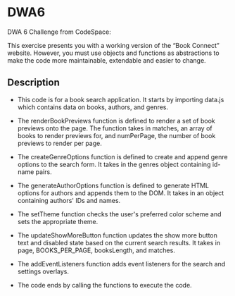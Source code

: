 # DWA6
DWA 6 Challenge from CodeSpace:

This exercise presents you with a working version of the “Book Connect” website. However, you must use objects and functions as abstractions to make the code more maintainable, extendable and easier to change.


## Description

- This code is for a book search application. It starts by importing data.js which contains data on books, authors, and genres.

- The renderBookPreviews function is defined to render a set of book previews onto the page. The function takes in matches, an array of books to render previews for, and numPerPage, the number of book previews to render per page.

- The createGenreOptions function is defined to create and append genre options to the search form. It takes in the genres object containing id-name pairs.

- The generateAuthorOptions function is defined to generate HTML options for authors and appends them to the DOM. It takes in an object containing authors' IDs and names.

- The setTheme function checks the user's preferred color scheme and sets the appropriate theme.

- The updateShowMoreButton function updates the show more button text and disabled state based on the current search results. It takes in page, BOOKS_PER_PAGE, booksLength, and matches.

- The addEventListeners function adds event listeners for the search and settings overlays.

- The code ends by calling the functions to execute the code.